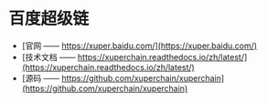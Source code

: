 # 百度超级链

- [官网 —— https://xuper.baidu.com/](https://xuper.baidu.com/)
- [技术文档 —— https://xuperchain.readthedocs.io/zh/latest/](https://xuperchain.readthedocs.io/zh/latest/)
- [源码 —— https://github.com/xuperchain/xuperchain](https://github.com/xuperchain/xuperchain)